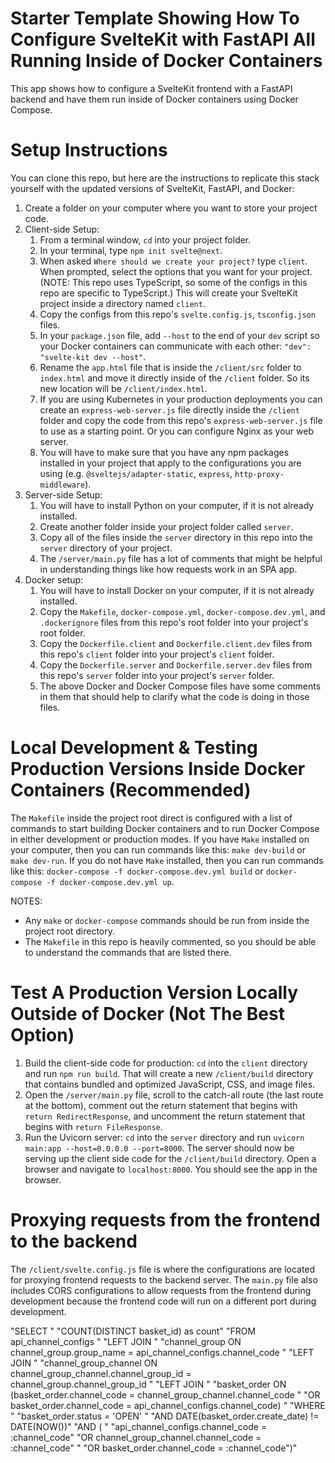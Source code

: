 # Starter Template Showing How To Configure SvelteKit with FastAPI All Running Inside of Docker Containers
This app shows how to configure a SvelteKit frontend with a FastAPI backend and have them run inside of Docker containers using Docker Compose.

# Setup Instructions
You can clone this repo, but here are the instructions to replicate this stack yourself with the updated versions of SvelteKit, FastAPI, and Docker:

1. Create a folder on your computer where you want to store your project code.
2. Client-side Setup:
    1. From a terminal window, `cd` into your project folder.
    2. In your terminal, type `npm init svelte@next`. 
    3. When asked `Where should we create your project?` type `client`. When prompted, select the options that you want for your project. (NOTE: This repo uses TypeScript, so some of the configs in this repo are specific to TypeScript.) This will create your SvelteKit project inside a directory named `client`. 
    4. Copy the configs from this repo's `svelte.config.js`, `tsconfig.json` files.
    5. In your `package.json` file, add `--host` to the end of your `dev` script so your Docker containers can communicate with each other: `"dev": "svelte-kit dev --host"`.
    6. Rename the `app.html` file that is inside the `/client/src` folder to `index.html` and move it directly inside of the `/client` folder. So its new location will be `/client/index.html`.
    7. If you are using Kubernetes in your production deployments you can create an `express-web-server.js` file directly inside the `/client` folder and copy the code from this repo's `express-web-server.js` file to use as a starting point. Or you can configure Nginx as your web server.
    8. You will have to make sure that you have any npm packages installed in your project that apply to the configurations you are using (e.g. `@sveltejs/adapter-static`, `express`, `http-proxy-middleware`).
3. Server-side Setup:
    1. You will have to install Python on your computer, if it is not already installed.
    2. Create another folder inside your project folder called `server`.
    3. Copy all of the files inside the `server` directory in this repo into the `server` directory of your project.
    4. The `/server/main.py` file has a lot of comments that might be helpful in understanding things like how requests work in an SPA app.
4. Docker setup:
    1. You will have to install Docker on your computer, if it is not already installed.
    2. Copy the `Makefile`, `docker-compose.yml`, `docker-compose.dev.yml`, and `.dockerignore` files from this repo's root folder into your project's root folder.
    2. Copy the `Dockerfile.client` and `Dockerfile.client.dev` files from this repo's `client` folder into your project's `client` folder.
    3. Copy the `Dockerfile.server` and `Dockerfile.server.dev` files from this repo's `server` folder into your project's `server` folder.
    4. The above Docker and Docker Compose files have some comments in them that should help to clarify what the code is doing in those files.


# Local Development & Testing Production Versions Inside Docker Containers (Recommended)
The `Makefile` inside the project root direct is configured with a list of commands to start building Docker containers and to run Docker Compose in either development or production modes. If you have `Make` installed on your computer, then you can run commands like this: `make dev-build` or `make dev-run`. If you do not have `Make` installed, then you can run commands like this: `docker-compose -f docker-compose.dev.yml build` or `docker-compose -f docker-compose.dev.yml up`.

NOTES:
* Any `make` or `docker-compose` commands should be run from inside the project root directory.
* The `Makefile` in this repo is heavily commented, so you should be able to understand the commands that are listed there.


# Test A Production Version Locally Outside of Docker (Not The Best Option)
1. Build the client-side code for production: `cd` into the `client` directory and run `npm run build`. That will create a new `/client/build` directory that contains bundled and optimized JavaScript, CSS, and image files.
2. Open the `/server/main.py` file, scroll to the catch-all route (the last route at the bottom), comment out the return statement that begins with `return RedirectResponse`, and uncomment the return statement that begins with `return FileResponse`.
3. Run the Uvicorn server: `cd` into the `server` directory and run `uvicorn main:app --host=0.0.0.0 --port=8000`. The server should now be serving up the client side code for the `/client/build` directory. Open a browser and navigate to `localhost:8000`. You should see the app in the browser.


# Proxying requests from the frontend to the backend
The `/client/svelte.config.js` file is where the configurations are located for proxying frontend requests to the backend server. The `main.py` file also includes CORS configurations to allow requests from the frontend during development because the frontend code will run on a different port during development.


"SELECT "
"COUNT(DISTINCT basket_id) as count"
"FROM api_channel_configs "
"LEFT JOIN "
"channel_group ON channel_group.group_name = api_channel_configs.channel_code "
"LEFT JOIN "
"channel_group_channel ON channel_group_channel.channel_group_id = channel_group.channel_group_id "
"LEFT JOIN "
"basket_order ON (basket_order.channel_code = channel_group_channel.channel_code "
"OR basket_order.channel_code = api_channel_configs.channel_code) "
"WHERE "
"basket_order.status = 'OPEN' "
"AND DATE(basket_order.create_date) != DATE(NOW())"
"AND ( "
"api_channel_configs.channel_code =  :channel_code"
"OR channel_group_channel.channel_code = :channel_code" "
"OR basket_order.channel_code = :channel_code")"